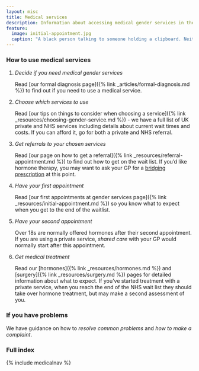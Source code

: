 ```yaml
---
layout: misc
title: Medical services
description: Information about accessing medical gender services in the UK
feature:
  image: initial-appointment.jpg
  caption: "A black person talking to someone holding a clipboard. Neither person's head is visible."
---
```


### How to use medical services 
   
1. *Decide if you need medical gender services*

   Read [our formal diagnosis page]({% link _articles/formal-diagnosis.md %}) to find out if you need to use a medical service. 
2. *Choose which services to use*

   Read [our tips on things to consider when choosing a service]({% link _resources/choosing-gender-service.md %}) - we have a full list of UK private and NHS services including details about current wait times and costs. If you can afford it, go for both a private and NHS referral.
3. *Get referrals to your chosen services*

   Read [our page on how to get a referral]({% link _resources/referral-appointment.md %}) to find out how to get on the wait list. If you’d like hormone therapy, you may want to ask your GP for a [bridging prescription](https://www.transactual.org.uk/bridging-prescriptions) at this point.
4. *Have your first appointment*

   Read [our first appointments at gender services page]({% link _resources/initial-appointment.md %}) so you know what to expect when you get to the end of the waitlist.
5. *Have your second appointment*

   Over 18s are normally offered hormones after their second appointment. If you are using a private service, *shared care* with your GP would normally start after this appointment.
6. *Get medical treatment*

   Read our [hormones]({% link _resources/hormones.md %}) and [surgery]({% link _resources/surgery.md %}) pages for detailed information about what to expect. If you’ve started treatment with a private service, when you reach the end of the NHS wait list they should take over hormone treatment, but may make a second assessment of you. 

### If you have problems
We have guidance on how to *resolve common problems* and *how to make a complaint*.

### Full index

{% include medicalnav %}
